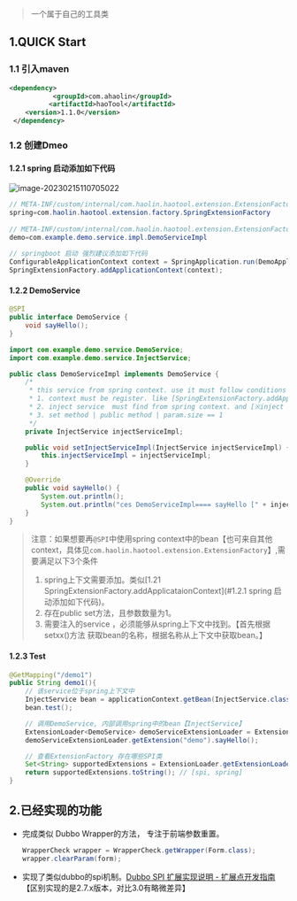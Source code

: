 > 一个属于自己的工具类

## 1.QUICK Start

### 1.1 引入maven

```xml
<dependency>
           <groupId>com.ahaolin</groupId>
          <artifactId>haoTool</artifactId>
	<version>1.1.0</version>
 </dependency>
```

### 1.2 创建Dmeo

#### 1.2.1 spring 启动添加如下代码

![image-20230215110705022](https://ahaolin-public-img.oss-cn-hangzhou.aliyuncs.com/img/202302151208872.png)

```java
// META-INF/custom/internal/com.haolin.haotool.extension.ExtensionFactory
spring=com.haolin.haotool.extension.factory.SpringExtensionFactory
    
// META-INF/custom/internal/com.haolin.haotool.extension.ExtensionFactory
demo=com.example.demo.service.impl.DemoServiceImpl 
    
// springboot 启动 强烈建议添加如下代码
ConfigurableApplicationContext context = SpringApplication.run(DemoApplication.class, args);
SpringExtensionFactory.addApplicationContext(context);
```

#### 1.2.2 DemoService

```java
@SPI
public interface DemoService {
    void sayHello();
}

import com.example.demo.service.DemoService;
import com.example.demo.service.InjectService;

public class DemoServiceImpl implements DemoService {
    /*
     * this service from spring context. use it must follow conditions [form dubbo 2.7.x]
     * 1. context must be register. like [SpringExtensionFactory.addApplicationContext(run);]
     * 2. inject service  must find from spring context. and [※inject name]
     * 3. set method | public method | param.size == 1
     */
    private InjectService injectServiceImpl;

    public void setInjectServiceImpl(InjectService injectServiceImpl) {
        this.injectServiceImpl = injectServiceImpl;
    }

    @Override
    public void sayHello() {
        System.out.println();
        System.out.println("ces DemoServiceImpl==== sayHello [" + injectServiceImpl.test());
    }
}
```

> 注意：如果想要再`@SPI`中使用spring context中的bean【也可来自其他context，具体见`com.haolin.haotool.extension.ExtensionFactory`】,需要满足以下3个条件
>
> 1. spring上下文需要添加。类似[1.21 SpringExtensionFactory.addApplicataionContext](#1.2.1 spring 启动添加如下代码)。
> 2. 存在public set方法，且参数数量为1。
> 3. 需要注入的service ，必须能够从spring上下文中找到。【首先根据 setxx()方法 获取bean的名称，根据名称从上下文中获取bean。】

#### 1.2.3 Test

```java
@GetMapping("/demo1")
public String demo1(){
    // 该service位于spring上下文中
    InjectService bean = applicationContext.getBean(InjectService.class);
    bean.test();

    // 调用DemoService, 内部调用spring中的bean【InjectService】
    ExtensionLoader<DemoService> demoServiceExtensionLoader = ExtensionLoader.getExtensionLoader(DemoService.class);
    demoServiceExtensionLoader.getExtension("demo").sayHello();

    // 查看ExtensionFactory 存在哪些SPI类
    Set<String> supportedExtensions = ExtensionLoader.getExtensionLoader(ExtensionFactory.class).getSupportedExtensions();
    return supportedExtensions.toString(); // [spi, spring]
}
```



## 2.已经实现的功能

- 完成类似 Dubbo Wrapper的方法， 专注于前端参数重置。

  ```java
  WrapperCheck wrapper = WrapperCheck.getWrapper(Form.class);
  wrapper.clearParam(form);
  ```

- 实现了类似dubbo的spi机制。[Dubbo SPI 扩展实现说明 - 扩展点开发指南 ](https://www.bookstack.cn/read/dubbo-3.1-zh/c3b9049b6a0c218c.md) 【区别实现的是2.7.x版本，对比3.0有略微差异】
